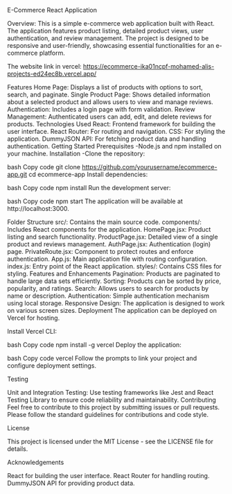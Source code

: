 E-Commerce React Application

Overview:
This is a simple e-commerce web application built with React. The application features product listing, detailed product views, user authentication, and review management. The project is designed to be responsive and user-friendly, showcasing essential functionalities for an e-commerce platform.

The website link in vercel:
https://ecommerce-ika01ncpf-mohamed-alis-projects-ed24ec8b.vercel.app/

Features
Home Page: Displays a list of products with options to sort, search, and paginate.
Single Product Page: Shows detailed information about a selected product and allows users to view and manage reviews.
Authentication: Includes a login page with form validation.
Review Management: Authenticated users can add, edit, and delete reviews for products.
Technologies Used
React: Frontend framework for building the user interface.
React Router: For routing and navigation.
CSS: For styling the application.
DummyJSON API: For fetching product data and handling authentication.
Getting Started
Prerequisites
-Node.js and npm installed on your machine.
Installation
-Clone the repository:

bash
Copy code
git clone https://github.com/yourusername/ecommerce-app.git
cd ecommerce-app
Install dependencies:

bash
Copy code
npm install
Run the development server:

bash
Copy code
npm start
The application will be available at http://localhost:3000.

Folder Structure
src/: Contains the main source code.
components/: Includes React components for the application.
HomePage.jsx: Product listing and search functionality.
ProductPage.jsx: Detailed view of a single product and reviews management.
AuthPage.jsx: Authentication (login) page.
PrivateRoute.jsx: Component to protect routes and enforce authentication.
App.js: Main application file with routing configuration.
index.js: Entry point of the React application.
styles/: Contains CSS files for styling.
Features and Enhancements
Pagination: Products are paginated to handle large data sets efficiently.
Sorting: Products can be sorted by price, popularity, and ratings.
Search: Allows users to search for products by name or description.
Authentication: Simple authentication mechanism using local storage.
Responsive Design: The application is designed to work on various screen sizes.
Deployment
The application can be deployed on Vercel for hosting.

Install Vercel CLI:

bash
Copy code
npm install -g vercel
Deploy the application:

bash
Copy code
vercel
Follow the prompts to link your project and configure deployment settings.

Testing

Unit and Integration Testing: Use testing frameworks like Jest and React Testing Library to ensure code reliability and maintainability.
Contributing
Feel free to contribute to this project by submitting issues or pull requests. Please follow the standard guidelines for contributions and code style.

License

This project is licensed under the MIT License - see the LICENSE file for details.

Acknowledgements

React for building the user interface.
React Router for handling routing.
DummyJSON API for providing product data.

